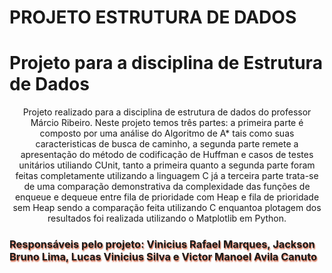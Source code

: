 # PROJETO ESTRUTURA DE DADOS
<h1>Projeto para a disciplina de Estrutura de Dados</h1> 
<p style="text-align: center;">Projeto realizado para a disciplina de estrutura de dados do professor Márcio Ribeiro. Neste projeto temos três partes: a primeira parte é composto por uma análise do Algoritmo de A* tais como suas caracteristicas de busca de caminho, a segunda parte remete a apresentação do método de codificação de Huffman e casos de testes unitários utiliando CUnit, tanto a primeira quanto a segunda parte foram feitas completamente utilizando a linguagem C já a terceira parte trata-se de uma comparação demonstrativa da complexidade das funções de enqueue e dequeue entre fila de prioridade com Heap e fila de prioridade sem Heap sendo a comparação feita utilizando C enquantoa plotagem dos resultados foi realizada utilizando o Matplotlib em Python.</p>
<h3 style="text-shadow: 1px 2px 2px #CE5937;">Responsáveis pelo projeto: Vinicius Rafael Marques, Jackson Bruno Lima, Lucas Vinicius Silva e Victor Manoel Avila Canuto</h3>
